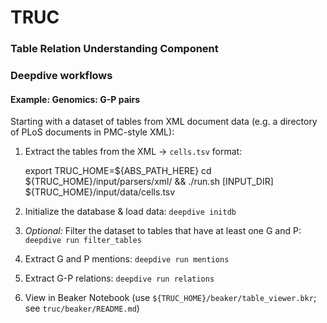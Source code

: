 # TRUC
### Table Relation Understanding Component

### Deepdive workflows

#### Example: Genomics: G-P pairs
Starting with a dataset of tables from XML document data (e.g. a directory of PLoS documents in PMC-style XML):
  1. Extract the tables from the XML -> `cells.tsv` format:
  
        export TRUC_HOME=${ABS_PATH_HERE}
        cd ${TRUC_HOME}/input/parsers/xml/ && ./run.sh [INPUT_DIR] ${TRUC_HOME}/input/data/cells.tsv
  
  2. Initialize the database & load data: `deepdive initdb`
  
  3. *Optional:* Filter the dataset to tables that have at least one G and P: `deepdive run filter_tables`
  
  4. Extract G and P mentions: `deepdive run mentions`
  
  5. Extract G-P relations: `deepdive run relations`
  
  6. View in Beaker Notebook (use `${TRUC_HOME}/beaker/table_viewer.bkr`; see `truc/beaker/README.md`)
